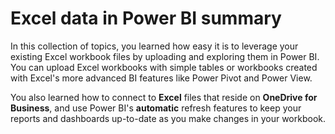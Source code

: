 <properties
   pageTitle="Excel data in Power BI summary"
   description="Excel data in Power BI summary"
   services="powerbi"
   documentationCenter=""
   authors="minewiskan"
   manager="mblythe"
   editor=""
   tags=""
   featuredVideoId="HNhK9XMuyO4"
   courseDuration="2m"/>

<tags
   ms.service="powerbi"
   ms.devlang="NA"
   ms.topic="article"
   ms.tgt_pltfrm="NA"
   ms.workload="powerbi"
   ms.date="02/19/2016"
   ms.author="owend"/>

# Excel data in Power BI summary

In this collection of topics, you learned how easy it is to leverage your existing Excel workbook files by uploading and exploring them in Power BI. You can upload Excel workbooks with simple tables or workbooks created with Excel's more advanced BI features like Power Pivot and Power View.

You also learned how to connect to **Excel** files that reside on **OneDrive for Business**, and use Power BI's **automatic** refresh features to keep your reports and dashboards up-to-date as you make changes in your workbook.

